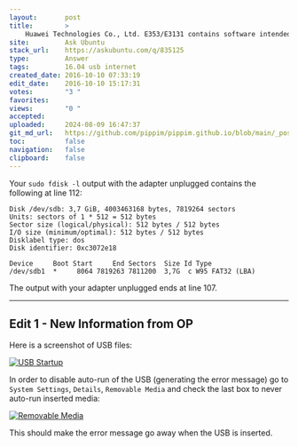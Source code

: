 ```yaml
---
layout:       post
title:        >
    Huawei Technologies Co., Ltd. E353/E3131 contains software intended to be automatically started. Wifi doesn't work
site:         Ask Ubuntu
stack_url:    https://askubuntu.com/q/835125
type:         Answer
tags:         16.04 usb internet
created_date: 2016-10-10 07:33:19
edit_date:    2016-10-10 15:17:31
votes:        "3 "
favorites:    
views:        "0 "
accepted:     
uploaded:     2024-08-09 16:47:37
git_md_url:   https://github.com/pippim/pippim.github.io/blob/main/_posts/2016/2016-10-10-Huawei-Technologies-Co._-Ltd.-E353_E3131-contains-software-intended-to-be-automatically-started.-Wifi-doesn_t-work.md
toc:          false
navigation:   false
clipboard:    false
---
```


Your `sudo fdisk -l` output with the adapter unplugged contains the following at line 112:

``` 
Disk /dev/sdb: 3,7 GiB, 4003463168 bytes, 7819264 sectors
Units: sectors of 1 * 512 = 512 bytes
Sector size (logical/physical): 512 bytes / 512 bytes
I/O size (minimum/optimal): 512 bytes / 512 bytes
Disklabel type: dos
Disk identifier: 0xc3072e18

Device     Boot Start     End Sectors  Size Id Type
/dev/sdb1  *     8064 7819263 7811200  3,7G  c W95 FAT32 (LBA)
```

The output with your adapter unplugged ends at line 107.


----------


## Edit 1 - New Information from OP


Here is a screenshot of USB files:

[![USB Startup][1]][1]

In order to disable auto-run of the USB (generating the error message) go to `System Settings`, `Details`, `Removable Media` and check the last box to never auto-run inserted media:

[![Removable Media][2]][2]

This should make the error message go away when the USB is inserted.

  [1]: https://pippim.github.io/assets/img/_posts/2016/idEdJ.png
  [2]: https://pippim.github.io/assets/img/_posts/2016/x0e5T.png
